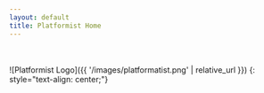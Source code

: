 ```yaml
---
layout: default
title: Platformist Home
---
```


<br><br>
![Platformist Logo]({{ '/images/platformatist.png' | relative_url }}) 
{: style="text-align: center;"}
